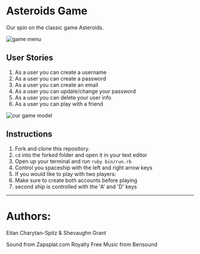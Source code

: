 # Asteroids Game

Our spin on the classic game Asteroids.

![game menu](https://i.imgur.com/Dguu43d.png)

## User Stories

1. As a user you can create a username
2. As a user you can create a password
3. As a user you can create an email
4. As a user you can update/change your password
5. As a user you can delete your user info
6. As a user you can play with a friend

![our game model](https://i.imgur.com/0E58aZv.png)


## Instructions

1. Fork and clone this repository.
2. `cd` into the forked folder and open it in your text editor
3. Open up your terminal and run `ruby bin/run.rb`
4. Control you spaceship with the left and right arrow keys
5. If you would like to play with two players:
6. Make sure to create both accounts before playing
7. second ship is controlled with the 'A' and 'D' keys

---
# Authors:

Eitan Charytan-Spitz & Shevaughn Grant

Sound from Zapsplat.com
Royalty Free Music from Bensound
